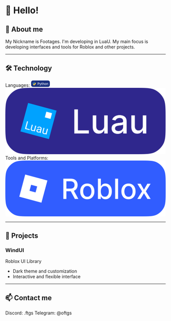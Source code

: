 # 👋 Hello!

## 👤 About me

My Nickname is Footages. I'm developing in LuaU. 
My main focus is developing interfaces and tools for Roblox and other projects.

---

## 🛠️ Technology
Languages: <img height="20px" src="./images/python.png"/> ![luau](./images/luau.png)
Tools and Platforms: ![roblox](./images/roblox.png)

---

## 🌟 Projects
### WindUI 
Roblox UI Library
- Dark theme and customization
- Interactive and flexible interface

---

## 📫 Contact me
Discord: .ftgs
Telegram: @oftgs
